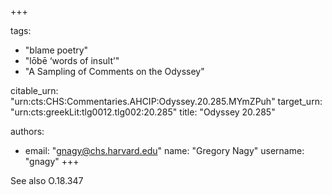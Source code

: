 +++

tags:
- "blame poetry"
- "lōbē ‘words of insult’"
- "A Sampling of Comments on the Odyssey"

citable_urn: "urn:cts:CHS:Commentaries.AHCIP:Odyssey.20.285.MYmZPuh"
target_urn: "urn:cts:greekLit:tlg0012.tlg002:20.285"
title: "Odyssey 20.285"

authors:
- email: "gnagy@chs.harvard.edu"
  name: "Gregory Nagy"
  username: "gnagy"
+++

<p>See also O.18.347 </p>